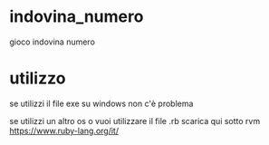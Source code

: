 # indovina_numero
gioco indovina numero

# utilizzo
se utilizzi il file exe su windows non c'è problema

se utilizzi un altro os o vuoi utilizzare il file .rb scarica qui sotto rvm
https://www.ruby-lang.org/it/
